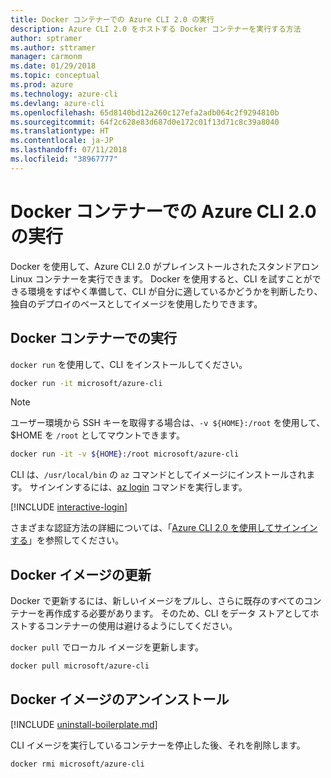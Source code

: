 ```yaml
---
title: Docker コンテナーでの Azure CLI 2.0 の実行
description: Azure CLI 2.0 をホストする Docker コンテナーを実行する方法
author: sptramer
ms.author: sttramer
manager: carmonm
ms.date: 01/29/2018
ms.topic: conceptual
ms.prod: azure
ms.technology: azure-cli
ms.devlang: azure-cli
ms.openlocfilehash: 65d8140bd12a260c127efa2adb064c2f9294810b
ms.sourcegitcommit: 64f2c628e83d687d0e172c01f13d71c8c39a8040
ms.translationtype: HT
ms.contentlocale: ja-JP
ms.lasthandoff: 07/11/2018
ms.locfileid: "38967777"
---
```

# <a name="run-azure-cli-20-in-a-docker-container"></a>Docker コンテナーでの Azure CLI 2.0 の実行

Docker を使用して、Azure CLI 2.0 がプレインストールされたスタンドアロン Linux コンテナーを実行できます。 Docker を使用すると、CLI を試すことができる環境をすばやく準備して、CLI が自分に適しているかどうかを判断したり、独自のデプロイのベースとしてイメージを使用したりできます。

## <a name="run-in-a-docker-container"></a>Docker コンテナーでの実行

`docker run` を使用して、CLI をインストールしてください。

   ```bash
   docker run -it microsoft/azure-cli
   ```

> [!NOTE]
> ユーザー環境から SSH キーを取得する場合は、`-v ${HOME}:/root` を使用して、$HOME を `/root` としてマウントできます。
>
> ```bash
> docker run -it -v ${HOME}:/root microsoft/azure-cli
> ```

CLI は、`/usr/local/bin` の `az` コマンドとしてイメージにインストールされます。 サインインするには、[az login](/cli/azure/reference-index#az-login) コマンドを実行します。

[!INCLUDE [interactive-login](includes/interactive-login.md)]

さまざまな認証方法の詳細については、「[Azure CLI 2.0 を使用してサインインする](authenticate-azure-cli.md)」を参照してください。

## <a name="update-docker-image"></a>Docker イメージの更新

Docker で更新するには、新しいイメージをプルし、さらに既存のすべてのコンテナーを再作成する必要があります。 そのため、CLI をデータ ストアとしてホストするコンテナーの使用は避けるようにしてください。

`docker pull` でローカル イメージを更新します。

```bash
docker pull microsoft/azure-cli
```

## <a name="uninstall-docker-image"></a>Docker イメージのアンインストール

[!INCLUDE [uninstall-boilerplate.md](includes/uninstall-boilerplate.md)]

CLI イメージを実行しているコンテナーを停止した後、それを削除します。

```bash
docker rmi microsoft/azure-cli
```
